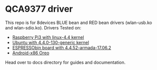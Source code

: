 QCA9377 driver
=====================================

This repo is for 8devices BLUE bean and RED bean drivers (wlan-usb.ko and wlan-sdio.ko).
Drivers Tested on:

 - [Raspberry Pi3 with linux-4.4 kernel](docs/Android_RaspberryPi.md)
 - [Ubuntu with 4.4.0-130-generic kernel](docs/Linux.md)
 - [ESPRESSObin board with 4.4.52-armada-17.06.2](docs/ESPRESSObin.md)
 - [Android-x86 Oreo](docs/Android_x86.md)

Head over to docs directory for guides and documentation.
